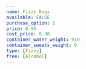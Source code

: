 ```yaml
---
name: Fizzy Bugs
available: FALSE
purchase_option: 1
price: 0.95
cost_price: 0.38
container_water_weight: 919
container_sweets_weight: 0
type: [Fizzy]
free: [Alcohol]
---
```

